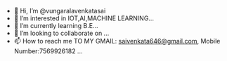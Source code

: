 - 👋 Hi, I’m @vungaralavenkatasai
- 👀 I’m interested in IOT,AI,MACHINE LEARNING...
- 🌱 I’m currently learning B.E...
- 💞️ I’m looking to collaborate on  ...
- 📫 How to reach me TO MY GMAIL: saivenkata646@gmail.com,  Mobile Number:7569926182 ...

<!---
vungaralavenkatasai/vungaralavenkatasai is a ✨ special ✨ repository because its `README.md` (this file) appears on your GitHub profile.
You can click the Preview link to take a look at your changes.
--->

